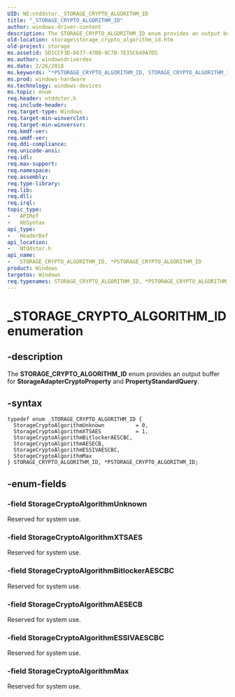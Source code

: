 ```yaml
---
UID: NE:ntddstor._STORAGE_CRYPTO_ALGORITHM_ID
title: "_STORAGE_CRYPTO_ALGORITHM_ID"
author: windows-driver-content
description: The STORAGE_CRYPTO_ALGORITHM_ID enum provides an output buffer for StorageAdapterCryptoProperty and PropertyStandardQuery.
old-location: storage\storage_crypto_algorithm_id.htm
old-project: storage
ms.assetid: 5D1CCF3D-D677-47B0-9C7B-7E35C649A7D5
ms.author: windowsdriverdev
ms.date: 2/26/2018
ms.keywords: "*PSTORAGE_CRYPTO_ALGORITHM_ID, STORAGE_CRYPTO_ALGORITHM_ID, STORAGE_CRYPTO_ALGORITHM_ID enumeration [Storage Devices], STORAGE_CRYPTO_ALGORITHM_ID, *PSTORAGE_CRYPTO_ALGORITHM_ID, STORAGE_CRYPTO_ALGORITHM_ID, *PSTORAGE_CRYPTO_ALGORITHM_ID enumeration [Storage Devices], StorageCryptoAlgorithmAESECB, StorageCryptoAlgorithmBitlockerAESCBC, StorageCryptoAlgorithmESSIVAESCBC, StorageCryptoAlgorithmMax, StorageCryptoAlgorithmUnknown, StorageCryptoAlgorithmXTSAES, _STORAGE_CRYPTO_ALGORITHM_ID, ntddstor/STORAGE_CRYPTO_ALGORITHM_ID, ntddstor/StorageCryptoAlgorithmAESECB, ntddstor/StorageCryptoAlgorithmBitlockerAESCBC, ntddstor/StorageCryptoAlgorithmESSIVAESCBC, ntddstor/StorageCryptoAlgorithmMax, ntddstor/StorageCryptoAlgorithmUnknown, ntddstor/StorageCryptoAlgorithmXTSAES, storage.storage_crypto_algorithm_id"
ms.prod: windows-hardware
ms.technology: windows-devices
ms.topic: enum
req.header: ntddstor.h
req.include-header: 
req.target-type: Windows
req.target-min-winverclnt: 
req.target-min-winversvr: 
req.kmdf-ver: 
req.umdf-ver: 
req.ddi-compliance: 
req.unicode-ansi: 
req.idl: 
req.max-support: 
req.namespace: 
req.assembly: 
req.type-library: 
req.lib: 
req.dll: 
req.irql: 
topic_type:
-	APIRef
-	kbSyntax
api_type:
-	HeaderDef
api_location:
-	Ntddstor.h
api_name:
-	STORAGE_CRYPTO_ALGORITHM_ID, *PSTORAGE_CRYPTO_ALGORITHM_ID
product: Windows
targetos: Windows
req.typenames: STORAGE_CRYPTO_ALGORITHM_ID, *PSTORAGE_CRYPTO_ALGORITHM_ID
---
```


# _STORAGE_CRYPTO_ALGORITHM_ID enumeration


## -description


The <b>STORAGE_CRYPTO_ALGORITHM_ID</b> enum provides an output buffer for <b>StorageAdapterCryptoProperty</b> and <b>PropertyStandardQuery</b>.


## -syntax


````
typedef enum _STORAGE_CRYPTO_ALGORITHM_ID { 
  StorageCryptoAlgorithmUnknown          = 0,
  StorageCryptoAlgorithmXTSAES           = 1,
  StorageCryptoAlgorithmBitlockerAESCBC,
  StorageCryptoAlgorithmAESECB,
  StorageCryptoAlgorithmESSIVAESCBC,
  StorageCryptoAlgorithmMax
} STORAGE_CRYPTO_ALGORITHM_ID, *PSTORAGE_CRYPTO_ALGORITHM_ID;
````


## -enum-fields




### -field StorageCryptoAlgorithmUnknown

Reserved for system use.


### -field StorageCryptoAlgorithmXTSAES

Reserved for system use.


### -field StorageCryptoAlgorithmBitlockerAESCBC

Reserved for system use.


### -field StorageCryptoAlgorithmAESECB

Reserved for system use.


### -field StorageCryptoAlgorithmESSIVAESCBC

Reserved for system use.


### -field StorageCryptoAlgorithmMax

Reserved for system use.

